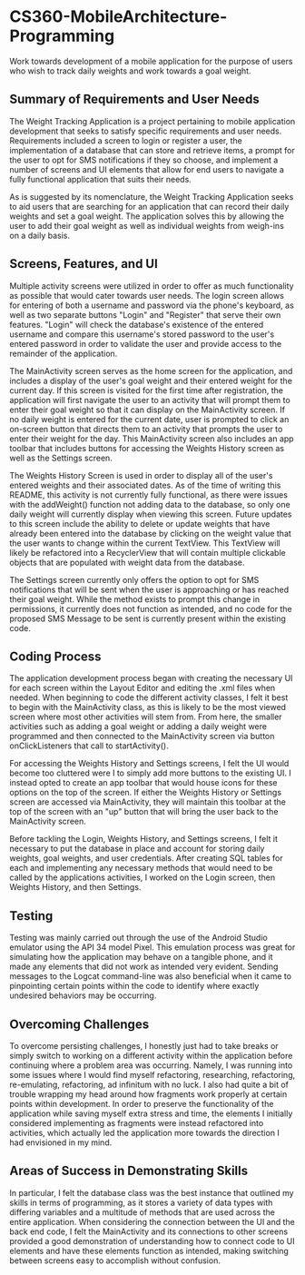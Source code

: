 # CS360-MobileArchitecture-Programming
Work towards development of a mobile application for the purpose of users who wish to track daily weights and work towards a goal weight.

## Summary of Requirements and User Needs
The Weight Tracking Application is a project pertaining to mobile application development that seeks to satisfy specific requirements and user needs. Requirements included a screen to login or register a user, the implementation of a database that can store and retrieve items, a prompt for the user to opt for SMS notifications if they so choose, and implement a number of screens and UI elements that allow for end users to navigate a fully functional application that suits their needs. 

As is suggested by its nomenclature, the Weight Tracking Application seeks to aid users that are searching for an application that can record their daily weights and set a goal weight. The application solves this by allowing the user to add their goal weight as well as individual weights from weigh-ins on a daily basis.


## Screens, Features, and UI
Multiple activity screens were utilized in order to offer as much functionality as possible that would cater towards user needs. The login screen allows for entering of both a username and password via the phone's keyboard, as well as two separate buttons "Login" and "Register" that serve their own features. "Login" will check the database's existence of the entered username and compare this username's stored password to the user's entered password in order to validate the user and provide access to the remainder of the application.

The MainActivity screen serves as the home screen for the application, and includes a display of the user's goal weight and their entered weight for the current day. If this screen is visited for the first time after registration, the application will first navigate the user to an activity that will prompt them to enter their goal weight so that it can display on the MainActivity screen. If no daily weight is entered for the current date, user is prompted to click an on-screen button that directs them to an activity that prompts the user to enter their weight for the day. This MainActivity screen also includes an app toolbar that includes buttons for accessing the Weights History screen as well as the Settings screen.

The Weights History Screen is used in order to display all of the user's entered weights and their associated dates. As of the time of writing this README, this activity is not currently fully functional, as there were issues with the addWeight() function not adding data to the database, so only one daily weight will currently display when viewing this screen. Future updates to this screen include the ability to delete or update weights that have already been entered into the database by clicking on the weight value that the user wants to change within the current TextView. This TextView will likely be refactored into a RecyclerView that will contain multiple clickable objects that are populated with weight data from the database.

The Settings screen currently only offers the option to opt for SMS notifications that will be sent when the user is approaching or has reached their goal weight. While the method exists to prompt this change in permissions, it currently does not function as intended, and no code for the proposed SMS Message to be sent is currently present within the existing code.


## Coding Process
The application development process began with creating the necessary UI for each screen within the Layout Editor and editing the .xml files when needed. When beginning to code the different activity classes, I felt it best to begin with the MainActivity class, as this is likely to be the most viewed screen where most other activities will stem from. From here, the smaller activities such as adding a goal weight or adding a daily weight were programmed and then connected to the MainActivity screen via button onClickListeners that call to startActivity().

For accessing the Weights History and Settings screens, I felt the UI would become too cluttered were I to simply add more buttons to the existing UI. I instead opted to create an app toolbar that would house icons for these options on the top of the screen. If either the Weights History or Settings screen are accessed via MainActivity, they will maintain this toolbar at the top of the screen with an "up" button that will bring the user back to the MainActivity screen.

Before tackling the Login, Weights History, and Settings screens, I felt it necessary to put the database in place and account for storing daily weights, goal weights, and user credentials. After creating SQL tables for each and implementing any necessary methods that would need to be called by the applications activities, I worked on the Login screen, then Weights History, and then Settings.


## Testing
Testing was mainly carried out through the use of the Android Studio emulator using the API 34 model Pixel. This emulation process was great for simulating how the application may behave on a tangible phone, and it made any elements that did not work as intended very evident. Sending messages to the Logcat command-line was also beneficial when it came to pinpointing certain points within the code to identify where exactly undesired behaviors may be occurring.


## Overcoming Challenges
To overcome persisting challenges, I honestly just had to take breaks or simply switch to working on a different activity within the application before continuing where a problem area was occurring. Namely, I was running into some issues where I would find myself refactoring, researching, refactoring, re-emulating, refactoring, ad infinitum with no luck. I also had quite a bit of trouble wrapping my head around how fragments work properly at certain points within development. In order to preserve the functionality of the application while saving myself extra stress and time, the elements I initially considered implementing as fragments were instead refactored into activities, which actually led the application more towards the direction I had envisioned in my mind.


## Areas of Success in Demonstrating Skills
In particular, I felt the database class was the best instance that outlined my skills in terms of programming, as it stores a variety of data types with differing variables and a multitude of methods that are used across the entire application. When considering the connection between the UI and the back end code, I felt the MainActivity and its connections to other screens provided a good demonstration of understanding how to connect code to UI elements and have these elements function as intended, making switching between screens easy to accomplish without confusion.
